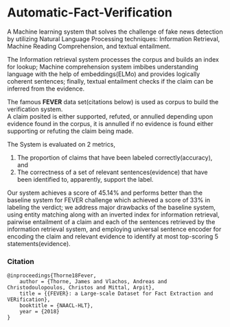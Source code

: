 # Automatic-Fact-Verification
A Machine learning system that solves the challenge of fake news detection by utilizing Natural Language Processing techniques: Information Retrieval, Machine Reading Comprehension, and textual entailment.

The Information retrieval system processes the corpus and builds an index for lookup; Machine comprehension system imbibes understanding language with the help of embeddings(ELMo) and provides logically coherent sentences; finally, textual entailment checks if the claim can be inferred from the evidence.  

The famous **FEVER** data set(citations below) is used as corpus to build the verification system.  
A claim posited is either supported, refuted, or annulled depending upon evidence found in the corpus, it is annulled if no evidence is found either supporting or refuting the claim being made.  

The System is evaluated on 2 metrics,  
1. The proportion of claims that have been labeled correctly(accuracy), and  
2. The correctness of a set of relevant sentences(evidence) that have been identified to, apparently, support the label.  

Our system achieves a score of 45.14% and performs better than the baseline system for FEVER challenge which achieved a score of 33% in labeling the verdict; we address major drawbacks of the baseline system, using entity matching along with an inverted index for information retrieval, pairwise entailment of a claim and each of the sentences retrieved by the information retrieval system, and employing universal sentence encoder for encoding the claim and relevant evidence to identify at most top-scoring 5 statements(evidence).
### Citation
```
@inproceedings{Thorne18Fever,  
    author = {Thorne, James and Vlachos, Andreas and Christodoulopoulos, Christos and Mittal, Arpit},  
    title = {{FEVER}: a Large-scale Dataset for Fact Extraction and VERification},  
    booktitle = {NAACL-HLT},  
    year = {2018}  
}
```
